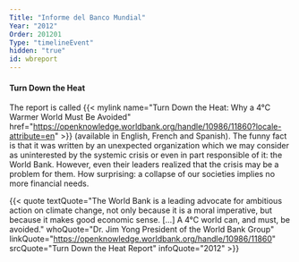 ```yaml
---
Title: "Informe del Banco Mundial"
Year: "2012"
Order: 201201
Type: "timelineEvent"
hidden: "true"
id: wbreport
---
```


#### Turn Down the Heat

The report is called {{< mylink name="Turn Down the Heat: Why a 4°C Warmer World Must Be Avoided" href="https://openknowledge.worldbank.org/handle/10986/11860?locale-attribute=en" >}} (available in English, French and Spanish). The funny fact is that it was written by an unexpected organization which we may consider as uninterested by the systemic crisis or even in part responsible of it: the World Bank. However, even their leaders realized that the crisis may be a problem for them. How surprising: a collapse of our societies implies no more financial needs.

{{< quote textQuote="The World Bank is a leading advocate for ambitious action on climate change, not only because it is a moral imperative, but because it makes good economic sense. [...] A 4°C world can, and must, be avoided." whoQuote="Dr. Jim Yong President of the World Bank Group" linkQuote="https://openknowledge.worldbank.org/handle/10986/11860" srcQuote="Turn Down the Heat Report" infoQuote="2012" >}}